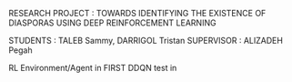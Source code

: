 RESEARCH PROJECT : TOWARDS IDENTIFYING THE EXISTENCE OF DIASPORAS USING DEEP REINFORCEMENT LEARNING

STUDENTS : TALEB Sammy, DARRIGOL Tristan
SUPERVISOR : ALIZADEH Pegah

RL Environment/Agent in 
FIRST DDQN test in 

